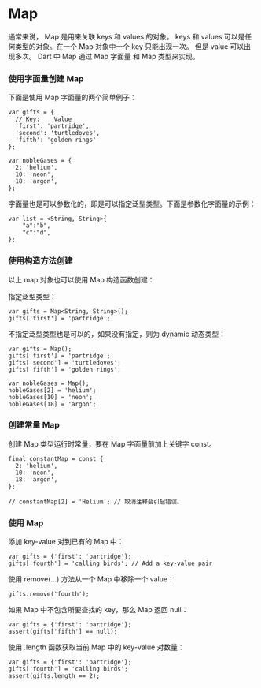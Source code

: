 # Map

通常来说， Map 是用来关联 keys 和 values 的对象。 keys 和 values 可以是任何类型的对象。在一个 Map 对象中一个 key 只能出现一次。 但是 value 可以出现多次。 Dart 中 Map 通过 Map 字面量 和 Map 类型来实现。

### 使用字面量创建 Map

下面是使用 Map 字面量的两个简单例子：

```
var gifts = {
  // Key:    Value
  'first': 'partridge',
  'second': 'turtledoves',
  'fifth': 'golden rings'
};

var nobleGases = {
  2: 'helium',
  10: 'neon',
  18: 'argon',
};
```

字面量也是可以参数化的，即是可以指定泛型类型。下面是参数化字面量的示例：

```
var list = <String, String>{
    "a":"b",
    "c":"d",
};
```

### 使用构造方法创建

以上 map 对象也可以使用 Map 构造函数创建：

指定泛型类型：

```
var gifts = Map<String, String>();
gifts['first'] = 'partridge';
```

不指定泛型类型也是可以的，如果没有指定，则为 dynamic 动态类型：

```
var gifts = Map();
gifts['first'] = 'partridge';
gifts['second'] = 'turtledoves';
gifts['fifth'] = 'golden rings';

var nobleGases = Map();
nobleGases[2] = 'helium';
nobleGases[10] = 'neon';
nobleGases[18] = 'argon';
```

### 创建常量 Map

创建 Map 类型运行时常量，要在 Map 字面量前加上关键字 const。 

```
final constantMap = const {
  2: 'helium',
  10: 'neon',
  18: 'argon',
};

// constantMap[2] = 'Helium'; // 取消注释会引起错误。
```

### 使用 Map

添加 key-value 对到已有的 Map 中：

```
var gifts = {'first': 'partridge'};
gifts['fourth'] = 'calling birds'; // Add a key-value pair
```

使用 remove(...) 方法从一个 Map 中移除一个 value：

```
gifts.remove('fourth');
```

如果 Map 中不包含所要查找的 key，那么 Map 返回 null：

```
var gifts = {'first': 'partridge'};
assert(gifts['fifth'] == null);
```

使用 .length 函数获取当前 Map 中的 key-value 对数量：

```
var gifts = {'first': 'partridge'};
gifts['fourth'] = 'calling birds';
assert(gifts.length == 2);
```
